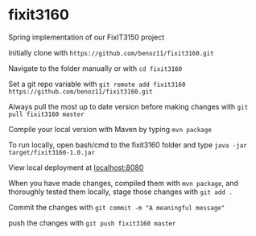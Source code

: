 # fixit3160
Spring implementation of our FixIT3150 project

Initially clone with `https://github.com/benoz11/fixit3160.git`


Navigate to the folder manually or with `cd fixit3160`


Set a git repo variable with `git remote add fixit3160 https://github.com/benoz11/fixit3160.git`


Always pull the most up to date version before making changes with `git pull fixit3160 master`


Compile your local version with Maven by typing `mvn package`


To run locally, open bash/cmd to the fixit3160 folder and type `java -jar target/fixit3160-1.0.jar`


View local deployment at [localhost:8080](http://localhost:8080)


When you have made changes, compiled them with `mvn package`, and thoroughly tested them locally, stage those changes with `git add .`


Commit the changes with `git commit -m "A meaningful message"`


push the changes with `git push fixit3160 master`
